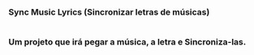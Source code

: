 #
### Sync Music Lyrics (Sincronizar letras de músicas)
#


### Um projeto que irá pegar a música, a letra e Sincroniza-las.


